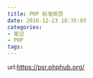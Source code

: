 ```yaml
---
title: PHP 标准规范
date: 2016-12-23 18:35:03
categories:
- 笔记
- PHP
tags:
---
```

url:https://psr.phphub.org/
